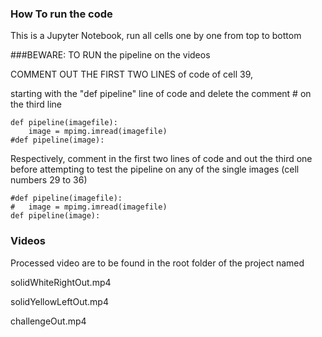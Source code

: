 ### How To run the code
This is a Jupyter Notebook, run all cells one by one from top to bottom 
 
###BEWARE:
TO RUN the pipeline on the videos

COMMENT OUT THE FIRST TWO LINES of code of cell 39, 

starting with the "def pipeline" line of code and delete the comment # on the third line

	def pipeline(imagefile):
    	image = mpimg.imread(imagefile)   
	#def pipeline(image):

Respectively, comment in the first two lines of code and out the third one before attempting to test 
the pipeline on any of the single images (cell numbers 29 to 36)

	#def pipeline(imagefile):
    #	image = mpimg.imread(imagefile)   
	def pipeline(image):

### Videos

Processed video are to be found in the root folder of the project named
 
solidWhiteRightOut.mp4

solidYellowLeftOut.mp4

challengeOut.mp4


